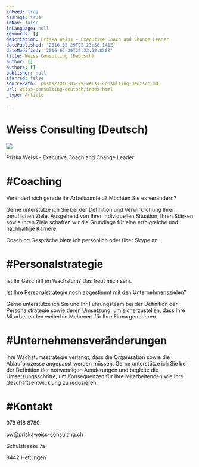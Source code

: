 ```yaml
---
inFeed: true
hasPage: true
inNav: false
inLanguage: null
keywords: []
description: Priska Weiss - Executive Coach and Change Leader
datePublished: '2016-05-29T22:23:58.141Z'
dateModified: '2016-05-29T22:23:52.850Z'
title: Weiss Consulting (Deutsch)
author: []
authors: []
publisher: null
starred: false
sourcePath: _posts/2016-05-29-weiss-consulting-deutsch.md
url: weiss-consulting-deutsch/index.html
_type: Article

---
```

# Weiss Consulting (Deutsch)
![](https://the-grid-user-content.s3-us-west-2.amazonaws.com/df2361d7-2a4b-4946-8282-03fd625df65b.jpg)

Priska Weiss - Executive Coach and Change Leader

# \#Coaching

Verändert sich gerade Ihr Arbeitsumfeld? Möchten Sie es verändern?

Gerne unterstütze ich Sie bei der Definition und Verwirklichung Ihrer beruflichen Ziele. Ausgehend von Ihrer individuellen Situation, Ihren Stärken sowie Ihren Ziele schaffen wir die Grundlage für eine erfolgreiche und nachhaltige Karriere. 

Coaching Gespräche biete ich persönlich oder über Skype an. 

# \#Personalstrategie

Ist Ihr Geschäft im Wachstum? Das freut mich sehr. 

Ist Ihre Personalstrategie noch abgestimmt mit den Unternehmenszielen? 

Gerne unterstütze ich Sie und Ihr Führungsteam bei der Definition der Personalstrategie sowie deren Umsetzung, um sicherzustellen, dass Ihre Mitarbeitenden weiterhin Mehrwert für Ihre Firma generieren.

# \#Unternehmensveränderungen

Ihre Wachstumsstrategie verlangt, dass die Organisation sowie die Ablaufprozesse angepasst werden müssen. Gerne unterstütze ich Sie bei der Definition der notwendigen Aenderungen und begleite die Umsetzungsschritte, um Konsequenzen für Ihre Mitarbeitenden wie Ihre Geschäftsentwicklung zu reduzieren. 

# \#Kontakt 

079 618 8780 

pw@priskaweiss-consulting.ch 

Schulstrasse 7a 

8442 Hettlingen